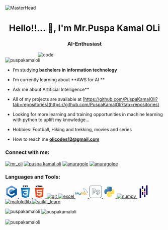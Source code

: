 ![MasterHead](https://www.softwareone.com/-/media/global/social-media-and-blog/hero/implementing-artificial-intelligence-part-1-hero.jpg?rev=56ebf75efd06466786861433a1cae008&sc_lang=en-be&hash=705D747C1F39E295D2BFB19901067B5B)
<h1 align="center">Hello!!... 👋, I'm Mr.Puspa Kamal OLi</h1>
<h3 align="center">
AI-Enthusiast
</h3>
<img
  align="right"
  src="https://camo.githubusercontent.com/5ddf73ad3a205111cf8c686f687fc216c2946a75005718c8da5b837ad9de78c9/68747470733a2f2f7468756d62732e6766796361742e636f6d2f4576696c4e657874446576696c666973682d736d616c6c2e676966"
  alt="code"
  width="400"
/>

<p align="left">
  <img
    src="https://komarev.com/ghpvc/?username=puspakamaloli&label=Profile%20views&color=0e75b6&style=flat"
    alt="puspakamaloli"
  />
</p>

- I’m studying **bachelors in information technology** 
- I’m currently learning about 
**AWS for AI ** 
- Ask me about Artificial Intelligence**
- All of my projects are available at [https://github.com/PuspaKamalOli?tab=repositories](https://github.com/PuspaKamalOli?tab=repositories)

- Looking for more learning and training opportunities in machine learning with
python to uplift my knowledge... 
- Hobbies: Football, Hiking and trekking,
movies and series 
- How to reach me **olicodes12@gmail.com**

<h3 align="left">Connect with me:</h3>
<p align="left">
  <a href="https://twitter.com/mr_oli12" target="blank"
    ><img
      align="center"
      src="https://raw.githubusercontent.com/rahuldkjain/github-profile-readme-generator/master/src/images/icons/Social/twitter.svg"
      alt="mr_oli"
      height="30"
      width="40"
  /></a>
  <a
    href="https://www.linkedin.com/in/puspa-kamal-oli-a7a0b9227/?lipi=urn%3Ali%3Apage%3Ad_flagship3_feed%3BKz8r5CJrQt%2BE%2FlgSMPL0Fw%3D%3D"
    target="blank"
    ><img
      align="center"
      src="https://raw.githubusercontent.com/rahuldkjain/github-profile-readme-generator/master/src/images/icons/Social/linked-in-alt.svg"
      alt="puspa kamal oli"
      height="30"
      width="40"
  /></a>
  <a
    href="https://www.facebook.com/profile.php?id=100055777807875"
    target="blank"
    ><img
      align="center"
      src="https://raw.githubusercontent.com/rahuldkjain/github-profile-readme-generator/master/src/images/icons/Social/facebook.svg"
      alt="anuragole"
      height="30"
      width="40"
  /></a>
  <a href="https://instagram.com/anuragolee" target="blank"
    ><img
      align="center"
      src="https://raw.githubusercontent.com/rahuldkjain/github-profile-readme-generator/master/src/images/icons/Social/instagram.svg"
      alt="anuragolee"
      height="30"
      width="40"
  /></a>
</p>

<h3 align="left">Languages and Tools:</h3>
<p align="left">
  <a href="https://www.cprogramming.com/" target="_blank" rel="noreferrer">
    <img
      src="https://raw.githubusercontent.com/devicons/devicon/master/icons/c/c-original.svg"
      alt="c"
      width="40"
      height="40"
    />
  </a>
  <a href="https://www.w3schools.com/css/" target="_blank" rel="noreferrer">
    <img
      src="https://raw.githubusercontent.com/devicons/devicon/master/icons/css3/css3-original-wordmark.svg"
      alt="css3"
      width="40"
      height="40"
    />
  </a>
  <a href="https://www.w3.org/html/" target="_blank" rel="noreferrer">
    <img
      src="https://raw.githubusercontent.com/devicons/devicon/master/icons/html5/html5-original-wordmark.svg"
      alt="html5"
      width="40"
      height="40"
    />
  </a>
  <a href="https://git-scm.com" target="_blank" rel="noreferrer">
    <img
      src="https://upload.wikimedia.org/wikipedia/commons/thumb/e/e0/Git-logo.svg/1024px-Git-logo.svg.png"
      alt="git"
      width="40"
      height="40"
    />
  </a>
  <a href="https://www.microsoft.com/en-us/microsoft-365/excel" target="_blank" rel="noreferrer">
    <img
      src="https://www.versionmuseum.com/images/applications/microsoft-excel/microsoft-excel%5E2016%5Eexcel-logo-new.png"
      alt="excel"
      width="40"
      height="40"
    />
  </a>
  <a href="https://www.mysql.com/" target="_blank" rel="noreferrer">
    <img
      src="https://raw.githubusercontent.com/devicons/devicon/master/icons/mysql/mysql-original-wordmark.svg"
      alt="mysql"
      width="40"
      height="40"
    />
  </a>

  <a href="https://www.photoshop.com/en" target="_blank" rel="noreferrer">
    <img
      src="https://raw.githubusercontent.com/devicons/devicon/master/icons/photoshop/photoshop-line.svg"
      alt="photoshop"
      width="40"
      height="40"
    />
  </a>
  <a href="https://www.python.org" target="_blank" rel="noreferrer">
    <img
      src="https://raw.githubusercontent.com/devicons/devicon/master/icons/python/python-original.svg"
      alt="python"
      width="40"
      height="40"
    />
  </a>
  <a href="https://numpy.org" target="_blank" rel="noreferrer">
    <img
      src="https://upload.wikimedia.org/wikipedia/commons/thumb/3/31/NumPy_logo_2020.svg/2560px-NumPy_logo_2020.svg.png"
      alt="numpy"
      width="40"
      height="40"
    />
  </a>
  <a href="https://pandas.pydata.org/" target="_blank" rel="noreferrer">
    <img
      src="https://raw.githubusercontent.com/devicons/devicon/2ae2a900d2f041da66e950e4d48052658d850630/icons/pandas/pandas-original.svg"
      alt="pandas"
      width="40"
      height="40"
    />
  </a>

  <a href="https://matplotlib.org" target="_blank" rel="noreferrer">
    <img
      src="https://miro.medium.com/max/805/1*aUSZsGFCMPNYCkQygs4aGQ.jpeg"
      alt="matplotlib"
      width="40"
      height="40"
    />
  </a>

  <a href="https://scikit-learn.org/" target="_blank" rel="noreferrer">
    <img
      src="https://upload.wikimedia.org/wikipedia/commons/0/05/Scikit_learn_logo_small.svg"
      alt="scikit_learn"
      width="40"
      height="40"
    />
  </a>
</p>

<p>
  <img
    align="left"
    src="https://github-readme-stats.vercel.app/api/top-langs?username=puspakamaloli&show_icons=true&locale=en&layout=compact"
    alt="puspakamaloli"
  />
</p>

<p>
  &nbsp;<img
    align="center"
    src="https://github-readme-stats.vercel.app/api?username=puspakamaloli&show_icons=true&locale=en"
    alt="puspakamaloli"
  />
</p>

<p>
  <img
    align="center"
    src="https://github-readme-streak-stats.herokuapp.com/?user=puspakamaloli&"
    alt="puspakamaloli"
  />
</p>
